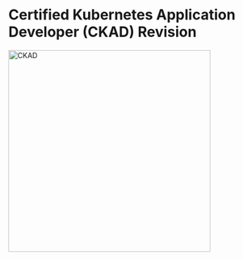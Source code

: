 # Certified Kubernetes Application Developer (CKAD) Revision

<img width="400" alt="CKAD" src="https://user-images.githubusercontent.com/34093915/126874239-bee97f81-3fab-409f-95d9-6d09652a744f.png">

